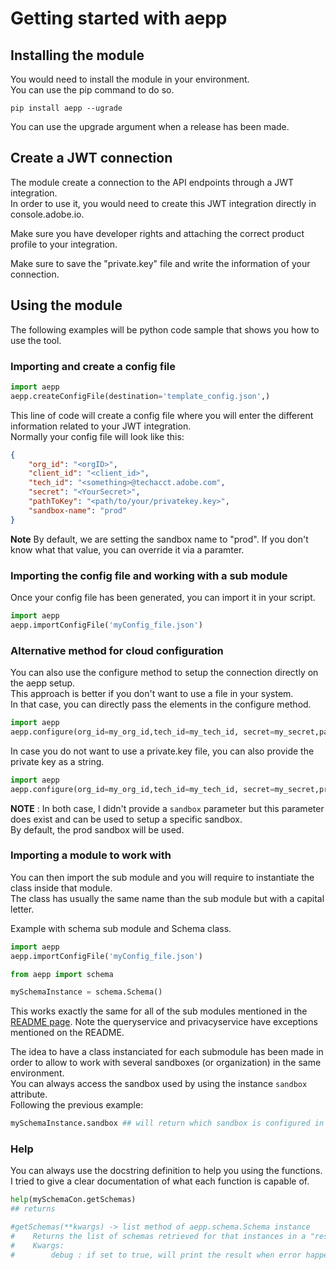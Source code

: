 # Getting started with aepp

## Installing the module

You would need to install the module in your environment.\
You can use the pip command to do so.

```shell
pip install aepp --ugrade
```

You can use the upgrade argument when a release has been made.

## Create a JWT connection

The module create a connection to the API endpoints through a JWT integration.\
In order to use it, you would need to create this JWT integration directly in console.adobe.io.

Make sure you have developer rights and attaching the correct product profile to your integration.

Make sure to save the "private.key" file and write the information of your connection.

## Using the module

The following examples will be python code sample that shows you how to use the tool.

### Importing and create a config file

```python
import aepp
aepp.createConfigFile(destination='template_config.json',)
```

This line of code will create a config file where you will enter the different information related to your JWT integration.\
Normally your config file will look like this:

```JSON
{
    "org_id": "<orgID>",
    "client_id": "<client_id>",
    "tech_id": "<something>@techacct.adobe.com",
    "secret": "<YourSecret>",
    "pathToKey": "<path/to/your/privatekey.key>",
    "sandbox-name": "prod"
}
```

**Note** By default, we are setting the sandbox name to "prod". If you don't know what that value, you can override it via a paramter.

### Importing the config file and working with a sub module

Once your config file has been generated, you can import it in your script.

```python
import aepp
aepp.importConfigFile('myConfig_file.json')
```

### Alternative method for cloud configuration

You can also use the configure method to setup the connection directly on the aepp setup.\
This approach is better if you don't want to use a file in your system.\
In that case, you can directly pass the elements in the configure method.

```python
import aepp
aepp.configure(org_id=my_org_id,tech_id=my_tech_id, secret=my_secret,path_to_key=my_path_to_key,client_id=my_client_id)
```

In case you do not want to use a private.key file, you can also provide the private key as a string.

```python
import aepp
aepp.configure(org_id=my_org_id,tech_id=my_tech_id, secret=my_secret,private_key=my_key_as_string,client_id=my_client_id)
```

**NOTE** : In both case, I didn't provide a `sandbox` parameter but this parameter does exist and can be used to setup a specific sandbox.\
By default, the prod sandbox will be used.

### Importing a module to work with

You can then import the sub module and you will require to instantiate the class inside that module.\
The class has usually the same name than the sub module but with a capital letter.

Example with schema sub module and Schema class.

```python
import aepp
aepp.importConfigFile('myConfig_file.json')

from aepp import schema

mySchemaInstance = schema.Schema()

```

This works exactly the same for all of the sub modules mentioned in the [README page](../README.md).
Note the queryservice and privacyservice have exceptions mentioned on the README.

The idea to have a class instanciated for each submodule has been made in order to allow to work with several sandboxes (or organization) in the same environment.\
You can always access the sandbox used by using the instance `sandbox` attribute.\
Following the previous example:

```python
mySchemaInstance.sandbox ## will return which sandbox is configured in that environment.
```

### Help

You can always use the docstring definition to help you using the functions.\
I tried to give a clear documentation of what each function is capable of.

```python
help(mySchemaCon.getSchemas)
## returns

#getSchemas(**kwargs) -> list method of aepp.schema.Schema instance
#    Returns the list of schemas retrieved for that instances in a "results" list.
#    Kwargs:
#        debug : if set to true, will print the result when error happens
```
